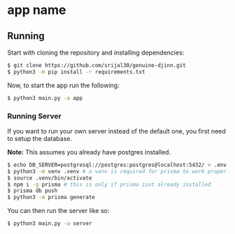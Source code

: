 # app name

## Running

Start with cloning the repository and installing dependencies:

```bash
$ git clone https://github.com/srijal30/genuine-djinn.git
$ python3 -m pip install -r requirements.txt
```

Now, to start the app run the following:

```bash
$ python3 main.py -a app
```

### Running Server

If you want to run your own server instead of the default one, you first need to setup the database.

**Note:** This assumes you already have postgres installed.

```bash
$ echo DB_SERVER=postgresql://postgres:postgres@localhost:5432/ > .env
$ python3 -m venv .venv # a venv is required for prisma to work properly
$ source .venv/bin/activate
$ npm i -g prisma # this is only if prisma isnt already installed
$ prisma db push
$ python3 -m prisma generate
```

You can then run the server like so:

```bash
$ python3 main.py -a server
```
